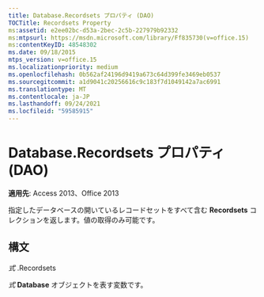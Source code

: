 ```yaml
---
title: Database.Recordsets プロパティ (DAO)
TOCTitle: Recordsets Property
ms:assetid: e2ee02bc-d53a-2bec-2c5b-227979b92332
ms:mtpsurl: https://msdn.microsoft.com/library/Ff835730(v=office.15)
ms:contentKeyID: 48548302
ms.date: 09/18/2015
mtps_version: v=office.15
ms.localizationpriority: medium
ms.openlocfilehash: 0b562af24196d9419a673c64d399fe3469eb0537
ms.sourcegitcommit: a1d9041c20256616c9c183f7d1049142a7ac6991
ms.translationtype: MT
ms.contentlocale: ja-JP
ms.lasthandoff: 09/24/2021
ms.locfileid: "59585915"
---
```

# <a name="databaserecordsets-property-dao"></a>Database.Recordsets プロパティ (DAO)


**適用先**: Access 2013、Office 2013

指定したデータベースの開いているレコードセットをすべて含む **Recordsets** コレクションを返します。値の取得のみ可能です。

## <a name="syntax"></a>構文

*式* .Recordsets

*式* **Database** オブジェクトを表す変数です。


